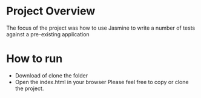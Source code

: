 # Project Overview
The focus of the project was how to use Jasmine to write a number of tests against a pre-existing application

# How to run
* Download of clone the folder
* Open the index.html in your browser 
Please feel free to copy or clone the project.
